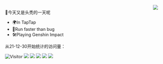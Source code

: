 <a href="https://github.com/Daishengsheng">
  <img align="right" src="https://github-readme-stats.vercel.app/api?username=Daishengsheng&count_private=true&include_all_commits=true&show_icons=true&theme=dracula"/>
</a>

🎉今天又是头秃的一天呢
- 🌍In TapTap
- 🚀Run faster than bug
- 🛠Playing Genshin Impact

从21-12-30开始统计的访问量：

![Visitor](https://visitor-badge.laobi.icu/badge?page_id=Daishengsheng.github) ![](https://img.shields.io/badge/-python-yellow)  ![](https://img.shields.io/badge/-C%2B%2B-brightgreen) ![](https://img.shields.io/badge/-Java-green) ![](https://img.shields.io/badge/-Javascript-orange) ![](https://img.shields.io/badge/-PHP-blue) 
